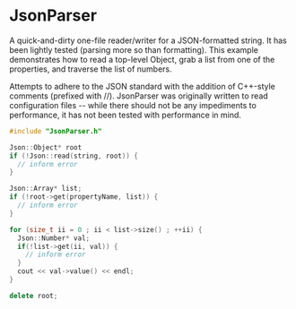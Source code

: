 JsonParser
==========

A quick-and-dirty one-file reader/writer for a JSON-formatted string. 
It has been lightly tested (parsing more so than formatting). This
example demonstrates how to read a top-level Object, grab a list from
one of the properties, and traverse the list of numbers.

Attempts to adhere to the JSON standard with the addition of C++-style
comments (prefixed with //). JsonParser was originally written to read
configuration files -- while there should not be any impediments to
performance, it has not been tested with performance in mind.

```cpp
#include "JsonParser.h"

Json::Object* root
if (!Json::read(string, root)) {
  // inform error
}

Json::Array* list;
if (!root->get(propertyName, list)) {
  // inform error
}

for (size_t ii = 0 ; ii < list->size() ; ++ii) {
  Json::Number* val;
  if(!list->get(ii, val)) {
    // inform error
  }
  cout << val->value() << endl;
}

delete root;
```
